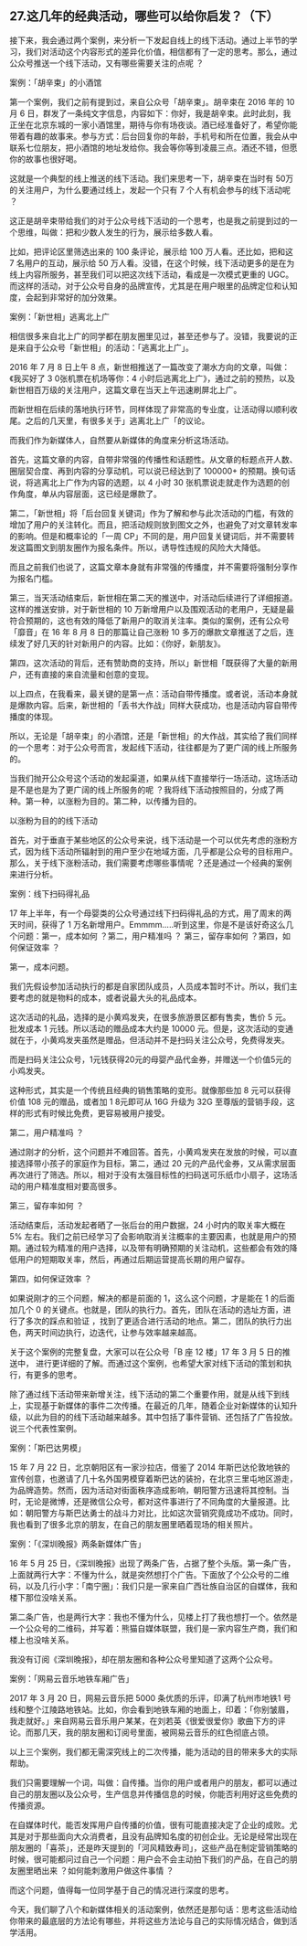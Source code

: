 ## 27.这几年的经典活动，哪些可以给你启发？（下）
接下来，我会通过两个案例，来分析一下发起自线上的线下活动。通过上半节的学习，我们对活动这个内容形式的差异化价值，相信都有了一定的思考。那么，通过公众号推送一个线下活动，又有哪些需要关注的点呢 ？


案例：「胡辛束」的小酒馆


第一个案例，我们之前有提到过，来自公众号「胡辛束」。胡辛束在 2016 年的 10 月 6 日，群发了一条纯文字信息，内容如下：你好，我是胡辛束。此时此刻，我正坐在北京东城的一家小酒馆里，期待与你有场夜谈。酒已经准备好了，希望你能带着有趣的故事来。参与方式：后台回复你的年龄，手机号和所在位置，我会从中联系七位朋友，把小酒馆的地址发给你。我会等你等到凌晨三点。酒还不错，但愿你的故事也很好喝。


这就是一个典型的线上推送的线下活动。我们来思考一下，胡辛束在当时有 50万的关注用户，为什么要通过线上，发起一个只有 7 个人有机会参与的线下活动呢 ？


这正是胡辛束带给我们的对于公众号线下活动的一个思考，也是我之前提到过的一个思维，叫做：把和少数人发生的行为，展示给多数人看。


比如，把评论区里筛选出来的 100 条评论，展示给 100 万人看。还比如，把和这 7 名用户的互动，展示给 50 万人看。没错，在这个时候，线下活动更多的是在为线上内容所服务，甚至我们可以把这次线下活动，看成是一次模式更重的 UGC。而这样的活动，对于公众号自身的品牌宣传，尤其是在用户眼里的品牌定位和认知度，会起到非常好的加分效果。


案例：「新世相」逃离北上广


相信很多来自北上广的同学都在朋友圈里见过，甚至还参与了。没错，我要说的正是来自于公众号「新世相」的活动：「逃离北上广」。


2016 年 7 月 8 日上午 8 点，新世相推送了一篇改变了潮水方向的文章，叫做：《我买好了 3 0张机票在机场等你：4 小时后逃离北上广》，通过之前的预热，以及新世相百万级的关注用户，这篇文章在当天上午迅速刷屏北上广。


而新世相在后续的落地执行环节，同样体现了非常高的专业度，让活动得以顺利收尾。之后的几天里，有很多关于」逃离北上广「的议论。


而我们作为新媒体人，自然要从新媒体的角度来分析这场活动。


首先，这篇文章的内容，自带非常强的传播性和话题性。从文章的标题点开人数、圈层契合度、再到内容的分享动机，可以说已经达到了 100000+ 的预期。换句话说，将逃离北上广作为内容的选题，以 4 小时 30 张机票说走就走作为选题的创作角度，单从内容层面，这已经是爆款了。


第二，「新世相」将「后台回复关键词」作为了解和参与此次活动的门槛，有效的增加了用户的关注转化。而且，把活动规则放到图文之外，也避免了对文章转发率的影响。但是和概率论的「一周 CP」不同的是，用户回复关键词后，并不需要转发这篇图文到朋友圈作为报名条件。所以，诱导性违规的风险大大降低。


而且之前我们也说了，这篇文章本身就有非常强的传播度，并不需要将强制分享作为报名门槛。


第三，当天活动结束后，新世相在第二天的推送中，对活动后续进行了详细报道。这样的推送安排，对于新世相的 10 万新增用户以及围观活动的老用户，无疑是最符合预期的，这也有效的降低了新用户的取消关注率。类似的案例，还有公众号「靡音」在 16 年 8 月 8 日的那篇让自己涨粉 10 多万的爆款文章推送了之后，连续发了好几天的针对新用户的内容。比如：《你好，新朋友》。


第四，这次活动的背后，还有赞助商的支持，所以」新世相「既获得了大量的新用户，还有直接的来自流量和创意的变现。


以上四点，在我看来，最关键的是第一点：活动自带传播度。或者说，活动本身就是爆款内容。后来，新世相的「丢书大作战」同样大获成功，也是活动内容自带传播度的体现。


所以，无论是「胡辛束」的小酒馆，还是「新世相」的大作战，其实给了我们同样的一个思考：对于公众号而言，发起线下活动，往往都是为了更广阔的线上所服务的。


当我们抛开公众号这个活动的发起渠道，如果从线下直接举行一场活动，这场活动是不是也是为了更广阔的线上所服务的呢 ？我将线下活动按照目的，分成了两种。第一种，以涨粉为目的。第二种，以传播为目的。


以涨粉为目的的线下活动


首先，对于垂直于某些地区的公众号来说，线下活动是一个可以优先考虑的涨粉方式，因为线下活动所辐射到的用户至少在地域方面，几乎都是公众号的目标用户。那么，关于线下涨粉活动，我们需要考虑哪些事情呢 ？还是通过一个经典的案例来进行分析。


案例：线下扫码得礼品


17 年上半年，有一个母婴类的公众号通过线下扫码得礼品的方式，用了周末的两天时间，获得了 1 万名新增用户。Emmmm.....听到这里，你是不是该好奇这么几个问题：第一，成本如何 ？第二，用户精准吗 ？ 第三，留存率如何 ？第四，如何保证效率 ？


第一，成本问题。


我们先假设参加活动执行的都是自家团队成员，人员成本暂时不计。所以，我们主要考虑的就是物料的成本，或者说最大头的礼品成本。


这次活动的礼品，选择的是小黄鸡发夹，在很多旅游景区都有售卖，售价 5 元。批发成本 1 元钱。所以活动的赠品成本大约是 10000 元。但是，这次活动的变通就在于，小黄鸡发夹虽然是赠品，但活动并不是扫码关注公众号，免费得发夹。


而是扫码关注公众号，1元钱获得20元的母婴产品代金券，并赠送一个价值5元的小鸡发夹。


这种形式，其实是一个传统且经典的销售策略的变形。就像那些加 8 元可以获得价值 108 元的赠品，或者加 1 8元即可从 16G 升级为 32G 至尊版的营销手段，这样的形式有时候比免费，更容易被用户接受。


第二，用户精准吗 ？ 


通过刚才的分析，这个问题并不难回答。首先，小黄鸡发夹在发放的时候，可以直接选择带小孩子的家庭作为目标，第二，通过 20 元的产品代金券，又从需求层面再次进行了筛选。所以，相对于没有太强目标性的扫码送可乐纸巾小扇子，这场活动的用户精准度相对要高很多。


第三，留存率如何 ？


活动结束后，活动发起者晒了一张后台的用户数据，24 小时内的取关率大概在5% 左右。我们之前已经学习了会影响取消关注概率的主要因素，也就是用户的预期。通过较为精准的用户选择，以及带有明确预期的关注动机，这些都会有效的降低用户的短期取关率，然后，再通过后期运营提高长期的用户留存。


第四，如何保证效率 ？


如果说刚才的三个问题，解决的都是前面的 1，这么这个问题，才是能在 1 的后面加几个 0 的关键点。也就是，团队的执行力。首先，团队在活动的选址方面，进行了多次的踩点和验证 ，找到了更适合进行活动的地点。第二，团队的执行力出色，两天时间边执行，边迭代，让参与效率越来越高。


关于这个案例的完整复盘，大家可以在公众号「B 座 12 楼」17 年 3 月 5 日的推送中， 进行更详细的了解。而通过这个案例，也希望大家对线下活动的策划和执行，有更多的思考。


除了通过线下活动带来新增关注，线下活动的第二个重要作用，就是从线下到线上，实现基于新媒体的事件二次传播。在最近的几年，随着企业对新媒体的认知升级，以此为目的的线下活动越来越多。其中包括了事件营销、还包括了广告投放。说三个代表性案例。


案例：「斯巴达男模」


15 年 7 月 22 日，北京朝阳区有一家沙拉店，借鉴了 2014 年斯巴达伦敦地铁的宣传创意，也邀请了几十名外国男模穿着斯巴达的装扮，在北京三里屯地区游走，为品牌造势。然而，因为活动对街面秩序造成影响，朝阳警方迅速将其控制。当时，无论是微博，还是微信公众号，都对这件事进行了不同角度的大量报道。比如：朝阳警方与斯巴达勇士的战斗力对比，比如这次营销究竟成功不成功。同时，我也看到了很多北京的朋友，在自己的朋友圈里晒着现场的相关照片。


案例：「《深圳晚报》两条新媒体广告」


16 年 5 月 25 日，《深圳晚报》出现了两条广告，占据了整个头版。第一条广告，上面就两行大字：不懂为什么，就是突然想打个广告。下面放了个公众号的二维码，以及几行小字：「南宁圈」：我们只是一家来自广西壮族自治区的自媒体，我和楼下那位没啥关系。


第二条广告，也是两行大字：我也不懂为什么，见楼上打了我也想打一个。依然是一个公众号的二维码，并写着：熊猫自媒体联盟，我们是一家内容生产商，我们和楼上也没啥关系。


我没有订阅《深圳晚报》，却在朋友圈和各种公众号里知道了这两个公众号。


案例：「网易云音乐地铁车厢广告」


2017 年 3 月 20 日，网易云音乐把 5000 条优质的乐评，印满了杭州市地铁1 号线和整个江陵路地铁站。比如，你会看到地铁车厢的地面上，印着：「你别皱眉，我走就好。」来自网易云音乐用户某某，在刘若英《很爱很爱你》歌曲下方的评论。而那几天，我的朋友圈和订阅号里面，被网易云音乐的红色彻底占领。


以上三个案例，我们都无需深究线上的二次传播，能为活动的目的带来多大的实际帮助。


我们只需要理解一个词，叫做：自传播。当你的用户或者用户的朋友，都可以通过自己的朋友圈以及公众号，生产信息并传播信息的时候，你能否利用好这些免费的传播资源。


在自媒体时代，能否发挥用户自传播的价值，很有可能直接决定了企业的成败。尤其是对于那些面向大众消费者，且没有品牌知名度的初创企业。无论是经常出现在朋友圈的「喜茶」，还是昨天提到的「河风精致寿司」，这些产品在制定营销策略的时候，很可能都问过自己一个问题：用户会不会主动拍下我们的产品，在自己的朋友圈里晒出来 ？如何能刺激用户做这件事情 ？


而这个问题，值得每一位同学基于自己的情况进行深度的思考。


今天，我们聊了八个和新媒体相关的活动案例，依然还是那句话：思考这些活动给你带来的最底层的方法论有哪些，并将这些方法论与自己的实际情况结合，做到活学活用。

